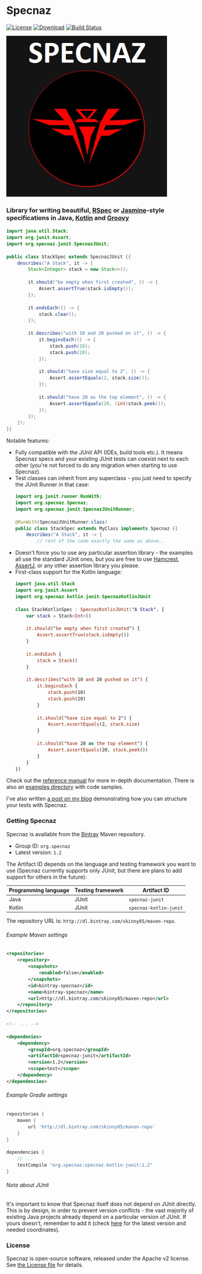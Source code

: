 # Specnaz

[![License](https://img.shields.io/badge/License-Apache%202.0-blue.svg)](https://opensource.org/licenses/Apache-2.0)
[![Download](https://api.bintray.com/packages/skinny85/maven-repo/Specnaz/images/download.svg)](https://bintray.com/skinny85/maven-repo/Specnaz/_latestVersion)
[![Build Status](https://travis-ci.org/skinny85/specnaz.svg?branch=develop)](https://travis-ci.org/skinny85/specnaz)

![Specnaz logo](docs/img/specnaz-logo.png)

### Library for writing beautiful, [RSpec](http://rspec.info/) or [Jasmine](http://jasmine.github.io/)-style specifications in Java, [Kotlin](https://kotlinlang.org/) and [Groovy](http://www.groovy-lang.org/)

```java
import java.util.Stack;
import org.junit.Assert;
import org.specnaz.junit.SpecnazJUnit;

public class StackSpec extends SpecnazJUnit {{
    describes("A Stack", it -> {
        Stack<Integer> stack = new Stack<>();

        it.should("be empty when first created", () -> {
            Assert.assertTrue(stack.isEmpty());
        });

        it.endsEach(() -> {
            stack.clear();
        });

        it.describes("with 10 and 20 pushed on it", () -> {
            it.beginsEach(() -> {
                stack.push(10);
                stack.push(20);
            });

            it.should("have size equal to 2", () -> {
                Assert.assertEquals(2, stack.size());
            });

            it.should("have 20 as the top element", () -> {
                Assert.assertEquals(20, (int)stack.peek());
            });
        });
    });
}}
```

Notable features:

* Fully compatible with the JUnit API (IDEs, build tools etc.).
    It means Specnaz specs and your existing JUnit tests can coexist next to each other
    (you're not forced to do any migration when starting to use Specnaz).
* Test classes can inherit from any superclass - you just need to specify the JUnit Runner in that case:
    ```java
    import org.junit.runner.RunWith;
    import org.specnaz.Specnaz;
    import org.specnaz.junit.SpecnazJUnitRunner;
    
    @RunWith(SpecnazJUnitRunner.class)
    public class StackSpec extends MyClass implements Specnaz {{
        describes("A Stack", it -> {
            // rest of the code exactly the same as above..
    ``` 
* Doesn't force you to use any particular assertion library -
    the examples all use the standard JUnit ones, but you are free to use
    [Hamcrest](http://hamcrest.org/), [AssertJ](http://joel-costigliola.github.io/assertj/),
    or any other assertion library you please.
* First-class support for the Kotlin language:
    ```kotlin
    import java.util.Stack
    import org.junit.Assert
    import org.specnaz.kotlin.junit.SpecnazKotlinJUnit
    
    class StackKotlinSpec : SpecnazKotlinJUnit("A Stack", {
        var stack = Stack<Int>()
    
        it.should("be empty when first created") {
            Assert.assertTrue(stack.isEmpty())
        }
    
        it.endsEach {
            stack = Stack()
        }
    
        it.describes("with 10 and 20 pushed on it") {
            it.beginsEach {
                stack.push(10)
                stack.push(20)
            }
    
            it.should("have size equal to 2") {
                Assert.assertEquals(2, stack.size)
            }
    
            it.should("have 20 as the top element") {
                Assert.assertEquals(20, stack.peek())
            }
        }
    })
    ```

Check out the [reference manual](docs/reference-manual.md) for more in-depth documentation.
There is also an [examples directory](src/examples) with code samples.

I've also written [a post on my blog](http://endoflineblog.com/specnaz-my-java-testing-library)
demonstrating how you can structure your tests with Specnaz.

### Getting Specnaz

Specnaz is available from the [Bintray](https://bintray.com/) Maven repository.

* Group ID: `org.specnaz`
* Latest version: `1.2`

The Artifact ID depends on the language and testing framework you want to use
(Specnaz currently supports only JUnit, but there are plans to add support for others in the future):

| Programming language | Testing framework | Artifact ID            |
|----------------------|-------------------|------------------------|
| Java                 | JUnit             | `specnaz-junit`        |
| Kotlin               | JUnit             | `specnaz-kotlin-junit` |

The repository URL is: `http://dl.bintray.com/skinny85/maven-repo`.

###### Example Maven settings

```xml
<repositories>
    <repository>
        <snapshots>
            <enabled>false</enabled>
        </snapshots>
        <id>bintray-specnaz</id>
        <name>bintray-specnaz</name>
        <url>http://dl.bintray.com/skinny85/maven-repo</url>
    </repository>
</repositories>

<!-- ... -->

<dependenies>
    <dependency>
        <groupId>org.specnaz</groupId>
        <artifactId>specnaz-junit</artifactId>
        <version>1.2</version>
        <scope>test</scope>
    </dependency>
</dependencies>
```

###### Example Gradle settings

```groovy
repositories {
    maven {
        url 'http://dl.bintray.com/skinny85/maven-repo'
    }
}

dependencies {
    // ...
    testCompile "org.specnaz:specnaz-kotlin-junit:1.2"
}
```

###### Note about JUnit

It's important to know that Specnaz itself does not depend on JUnit directly.
This is by design, in order to prevent version conflicts -
the vast majority of existing Java projects already depend on a particular version of JUnit.
If yours doesn't, remember to add it
(check [here](https://mvnrepository.com/artifact/junit/junit) for the latest version and needed coordinates).

### License

Specnaz is open-source software, released under the Apache v2 license.
See [the License file](License.txt) for details.

